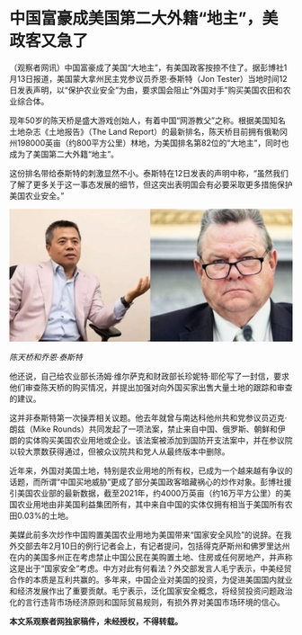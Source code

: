 # 中国富豪成美国第二大外籍“地主”，美政客又急了

（观察者网讯）中国富豪成了美国“大地主”，有美国政客按捺不住了。据彭博社1月13日报道，美国蒙大拿州民主党参议员乔恩·泰斯特（Jon
Tester）当地时间12日发表声明，以“保护农业安全”为由，要求国会阻止“外国对手”购买美国农田和农业综合体。

现年50岁的陈天桥是盛大游戏创始人，有着中国“网游教父”之称。根据美国知名土地杂志《土地报告》（The Land
Report）的最新排名，陈天桥目前拥有俄勒冈州198000英亩（约800平方公里）林地，为美国排名第82位的“大地主”，同时也成为了美国第二大外籍“地主”。

这份排名带给泰斯特的刺激显然不小。泰斯特在12日发表的声明中称，“虽然我们了解了更多关于这一事态发展的细节，但这突出表明国会有必要采取更多措施保护美国农业安全。”

![c2907b3c46856354109a3b74df0e7d50.jpg](https://raw.githubusercontent.com/qqhsx/qqnews_image/main/2024/01/13/中国富豪成美国第二大外籍“地主”，美政客又急了/c2907b3c46856354109a3b74df0e7d50.jpg)

_陈天桥和乔恩·泰斯特_

他还说，自己给农业部长汤姆·维尔萨克和财政部长珍妮特·耶伦写了一封信，要求他们审查陈天桥的购买情况，并提出加强对向外国买家出售大量土地的跟踪和审查的建议。

这并非泰斯特第一次操弄相关议题。他去年就曾与南达科他州共和党参议员迈克·朗兹（Mike
Rounds）共同发起了一项法案，禁止来自中国、俄罗斯、朝鲜和伊朗的实体购买美国农业用地或企业。该法案被添加到国防开支法案中，并在参议院以较大票数获得通过，但被众议院共和党人从最终版本中删除。

近年来，外国对美国土地，特别是农业用地的所有权，已成为一个越来越有争议的话题，而所谓“中国买地威胁”更成了部分美国政客暗藏祸心的炒作对象。彭博社援引美国农业部的最新数据，截至2021年，约4000万英亩（约16万平方公里）的美国农业用地由非美国利益集团所有，其中来自中国的实体仅拥有相当于美国所有农田0.03%的土地。

美媒此前多次炒作中国购置美国农业用地为美国带来“国家安全风险”的说辞。在我外交部去年2月10日的例行记者会上，有记者提问，包括得克萨斯州和佛罗里达州在内的美国多州正在考虑禁止中国公民在美购置土地、住房或任何房地产，并声称这是出于“国家安全”考虑。中方对此有何看法？外交部发言人毛宁表示，中美经贸合作的本质是互利共赢的。多年来，中国企业对美国的投资，为促进美国国内就业和经济发展作出了重要贡献。毛宁表示，泛化国家安全概念，将经贸投资问题政治化的言行违背市场经济原则和国际贸易规则，有损外界对美国市场环境的信心。

**本文系观察者网独家稿件，未经授权，不得转载。**

